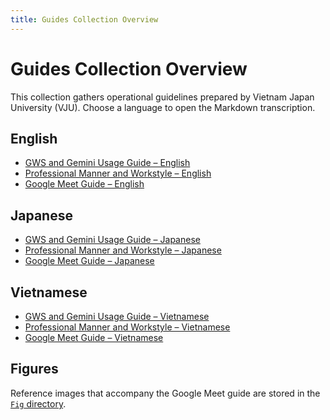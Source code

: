 ```yaml
---
title: Guides Collection Overview
---
```

# Guides Collection Overview

This collection gathers operational guidelines prepared by Vietnam Japan University (VJU). Choose a language to open the Markdown transcription.

## English
- [GWS and Gemini Usage Guide – English](./GWS%20and%20Gemini%20Usage%20Guide%20-%20English.html)
- [Professional Manner and Workstyle – English](./Professional%20Manner%20and%20Workstyle%20-%20English.html)
- [Google Meet Guide – English](./Google%20Meet/Google%20Meet%20Guide%20-%20English.html)

## Japanese
- [GWS and Gemini Usage Guide – Japanese](./GWS%20and%20Gemini%20Usage%20Guide%20-%20Japanese.html)
- [Professional Manner and Workstyle – Japanese](./Professional%20Manner%20and%20Workstyle%20-%20Japanese.html)
- [Google Meet Guide – Japanese](./Google%20Meet/Google%20Meet%20Guide%20-%20Japanese.html)

## Vietnamese
- [GWS and Gemini Usage Guide – Vietnamese](./GWS%20and%20Gemini%20Usage%20Guide%20-%20Vietnamese.html)
- [Professional Manner and Workstyle – Vietnamese](./Professional%20Manner%20and%20Workstyle%20-%20Vietnamese.html)
- [Google Meet Guide – Vietnamese](./Google%20Meet/Google%20Meet%20Guide%20-%20Vietnamese.html)

## Figures
Reference images that accompany the Google Meet guide are stored in the [`Fig` directory](./Google%20Meet/Fig/).
